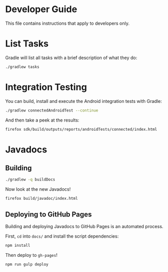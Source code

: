 # Developer Guide

This file contains instructions that apply to developers only.

# List Tasks

Gradle will list all tasks with a brief description of what they do:

```sh
./gradlew tasks
```

# Integration Testing


You can build, install and execute the Android integration tests with Gradle:

```sh
./gradlew connectedAndroidTest --continue
```

And then take a peek at the results:

```sh
firefox sdk/build/outputs/reports/androidTests/connected/index.html
```

# Javadocs

## Building

```sh
./gradlew -q buildDocs
```

Now look at the new Javadocs!

```sh
firefox build/javadoc/index.html
```

## Deploying to GitHub Pages

Building and deploying Javadocs to GitHub Pages is an automated process.

First, `cd` into `docs/` and install the script dependencies:

```bash
npm install
```

Then deploy to `gh-pages`!

```bash
npm run gulp deploy
```
